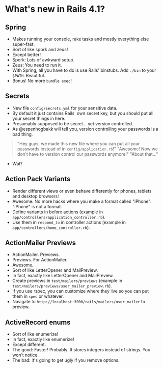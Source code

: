# What's new in Rails 4.1?

## Spring

* Makes running your console, rake tasks and mostly everything else super-fast.
* Sort of like spork and zeus!
* Except better!
* Spork: Lots of awkward setup.
* Zeus: You need to run it.
* With Spring, all you have to do is use Rails' binstubs. Add `./bin` to your `$PATH`. Beautiful.
* Bonus! No more `bundle exec`!

## Secrets

* New file `config/secrets.yml` for your sensitive data.
* By default it just contains Rails' own secret key, but you should put all your secret things in here.
* Presumably supposed to be secret... yet version controlled.
* As @espenhogbakk will tell you, version controlling your passwords is a bad thing.

> "Hey guys, we made this new file where you can put all your passwords instead of in `config/application.rb`!"
> "Awesome! Now we don't have to version control our passwords anymore!"
> "About that..."

* Wat?

## Action Pack Variants

* Render different views or even behave differently for phones, tablets and desktop browsers!
* Awesome. No more hacks where you make a format called "iPhone". "iPhone" is not a format.
* Define variants in before actions (example in `app/controllers/application_controller.rb`).
* Use them in `respond_to` in controller actions (example in `app/controllers/home_controller.rb`).

## ActionMailer Previews

* ActionMailer. Previews.
* Previews. For ActionMailer.
* Awesome.
* Sort of like LetterOpener and MailPreview.
* In fact, exactly like LetterOpener and MailPreview.
* Create previews in `test/mailers/previews` (example in `test/mailers/previews/user_mailer_preview.rb`).
* If you use rspec, you can customize where they live so you can put them in `spec` or whatever.
* Navigate to `http://localhost:3000/rails/mailers/user_mailer` to preview.

## ActiveRecord enums

* Sort of like enumerize!
* In fact, exactly like enumerize!
* Except different.
* The good: Faster! Probably. It stores integers instead of strings. You won't notice.
* The bad: It's going to get ugly if you remove options.
